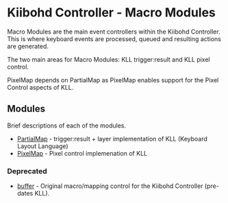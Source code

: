 # Kiibohd Controller - Macro Modules

Macro Modules are the main event controllers within the Kiibohd Controller.
This is where keyboard events are processed, queued and resulting actions are generated.

The two main areas for Macro Modules: KLL trigger:result and KLL pixel control.

PixelMap depends on PartialMap as PixelMap enables support for the Pixel Control aspects of KLL.


## Modules

Brief descriptions of each of the modules.

* [PartialMap](PartialMap) - trigger:result + layer implementation of KLL (Keyboard Layout Language)
* [PixelMap](PixelMap) - Pixel control implemenation of KLL

### Deprecated

* [buffer](buffer) - Original macro/mapping control for the Kiibohd Controller (pre-dates KLL).

